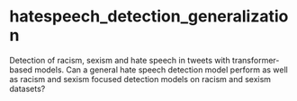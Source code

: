 # hatespeech_detection_generalization
Detection of racism, sexism and hate speech in tweets with transformer-based models. Can a general hate speech detection model perform as well as racism and sexism focused detection models on racism and sexism datasets?
